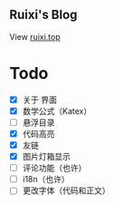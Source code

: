 ## Ruixi's Blog
View [ruixi.top](https://ruixi.top/)

# Todo
- [x] 关于 界面
- [x] 数学公式（Katex）
- [ ] 悬浮目录
- [x] 代码高亮
- [x] 友链
- [x] 图片灯箱显示
- [ ] 评论功能（也许）
- [ ] i18n（也许）
- [ ] 更改字体（代码和正文）